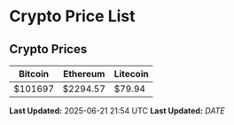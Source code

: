 # Crypto Price List

## Crypto Prices
| Bitcoin | Ethereum | Litecoin |
| ------- | -------- | -------- |
| $101697 | $2294.57 | $79.94 |
**Last Updated:** 2025-06-21 21:54 UTC
**Last Updated:** $DATE$
